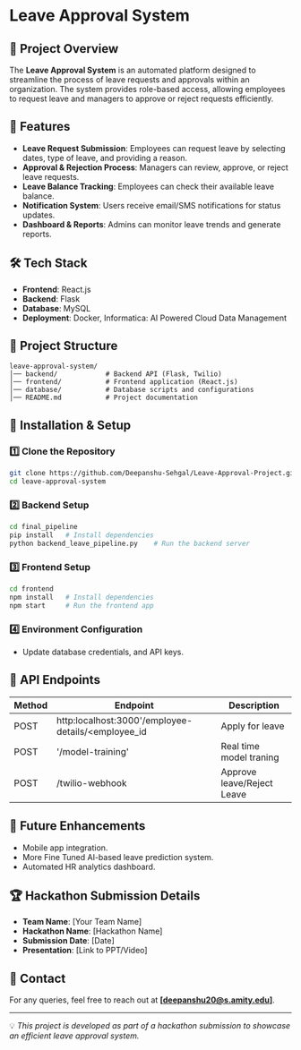 # Leave Approval System

## 🚀 Project Overview
The **Leave Approval System** is an automated platform designed to streamline the process of leave requests and approvals within an organization. The system provides role-based access, allowing employees to request leave and managers to approve or reject requests efficiently.

## 📌 Features
- **Leave Request Submission**: Employees can request leave by selecting dates, type of leave, and providing a reason.
- **Approval & Rejection Process**: Managers can review, approve, or reject leave requests.
- **Leave Balance Tracking**: Employees can check their available leave balance.
- **Notification System**: Users receive email/SMS notifications for status updates.
- **Dashboard & Reports**: Admins can monitor leave trends and generate reports.

## 🛠️ Tech Stack
- **Frontend**: React.js
- **Backend**: Flask
- **Database**: MySQL
- **Deployment**: Docker, Informatica: AI Powered Cloud Data Management

## 📂 Project Structure
```
leave-approval-system/
│── backend/            # Backend API (Flask, Twilio)
│── frontend/           # Frontend application (React.js)
│── database/           # Database scripts and configurations
│── README.md           # Project documentation
```

## 🔧 Installation & Setup
### 1️⃣ Clone the Repository
```sh
git clone https://github.com/Deepanshu-Sehgal/Leave-Approval-Project.git
cd leave-approval-system
```

### 2️⃣ Backend Setup
```sh
cd final_pipeline
pip install   # Install dependencies 
python backend_leave_pipeline.py    # Run the backend server
```

### 3️⃣ Frontend Setup
```sh
cd frontend
npm install   # Install dependencies
npm start     # Run the frontend app
```

### 4️⃣ Environment Configuration
- Update database credentials, and API keys.


## 📜 API Endpoints
| Method | Endpoint                                           | Description               |
|--------|----------------------------------------------------|---------------------------|
| POST   | http:localhost:3000'/employee-details/<employee_id | Apply for leave           |
| POST   | '/model-training'                                  | Real time model traning   |
| POST   | /twilio-webhook                                    | Approve leave/Reject Leave|


## 🚀 Future Enhancements
- Mobile app integration.
- More Fine Tuned AI-based leave prediction system.
- Automated HR analytics dashboard.

## 🏆 Hackathon Submission Details
- **Team Name**: [Your Team Name]
- **Hackathon Name**: [Hackathon Name]
- **Submission Date**: [Date]
- **Presentation**: [Link to PPT/Video]

## 📩 Contact
For any queries, feel free to reach out at **[deepanshu20@s.amity.edu]**.

---
💡 *This project is developed as part of a hackathon submission to showcase an efficient leave approval system.*
